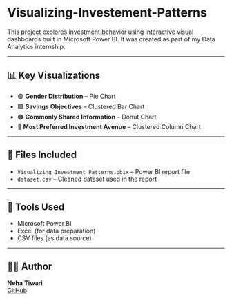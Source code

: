 # Visualizing-Investement-Patterns
This project explores investment behavior using interactive visual dashboards built in Microsoft Power BI. It was created as part of my Data Analytics internship.

---

## 📊 Key Visualizations

- 🟣 **Gender Distribution** – Pie Chart
- 🟩 **Savings Objectives** – Clustered Bar Chart
- 🟠 **Commonly Shared Information** – Donut Chart
- 🔵 **Most Preferred Investment Avenue** – Clustered Column Chart

---

## 📁 Files Included

- `Visualizing Investment Patterns.pbix` – Power BI report file
- `dataset.csv` – Cleaned dataset used in the report


---

## 🔧 Tools Used

- Microsoft Power BI
- Excel (for data preparation)
- CSV files (as data source)

---

## 👩‍💻 Author

**Neha Tiwari**  
[GitHub](https://github.com/nehatiwari23)
